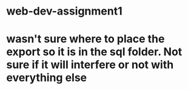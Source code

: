 # web-dev-assignment1
# wasn't sure where to place the export so it is in the sql folder. Not sure if it will interfere or not with everything else
